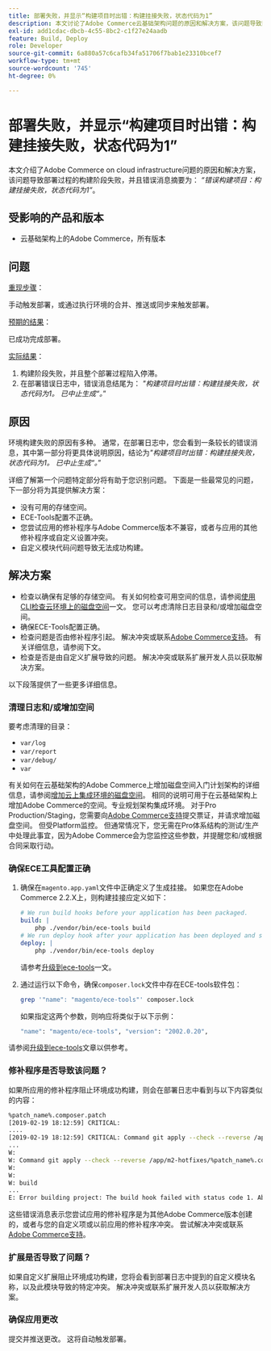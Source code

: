 ```yaml
---
title: 部署失败，并显示“构建项目时出错：构建挂接失败，状态代码为1”
description: 本文讨论了Adobe Commerce云基础架构问题的原因和解决方案，该问题导致部署过程的构建阶段失败，并且错误消息概述为：*“错误构建项目：构建挂接失败，状态代码为1”*。
exl-id: add1cdac-dbcb-4c55-8bc2-c1f27e24aadb
feature: Build, Deploy
role: Developer
source-git-commit: 6a880a57c6cafb34fa51706f7bab1e23310bcef7
workflow-type: tm+mt
source-wordcount: '745'
ht-degree: 0%

---
```


# 部署失败，并显示“构建项目时出错：构建挂接失败，状态代码为1”

本文介绍了Adobe Commerce on cloud infrastructure问题的原因和解决方案，该问题导致部署过程的构建阶段失败，并且错误消息摘要为： *“错误构建项目：构建挂接失败，状态代码为1”*。

## 受影响的产品和版本

* 云基础架构上的Adobe Commerce，所有版本

## 问题

<u>重现步骤</u>：

手动触发部署，或通过执行环境的合并、推送或同步来触发部署。

<u>预期的结果</u>：

已成功完成部署。

<u>实际结果</u>：

1. 构建阶段失败，并且整个部署过程陷入停滞。
1. 在部署错误日志中，错误消息结尾为： *&quot;构建项目时出错：构建挂接失败，状态代码为1。 已中止生成“。*”

## 原因

环境构建失败的原因有多种。 通常，在部署日志中，您会看到一条较长的错误消息，其中第一部分将更具体说明原因，结论为&#x200B;*&quot;构建项目时出错：构建挂接失败，状态代码为1。 已中止生成“。*”

详细了解第一个问题特定部分将有助于您识别问题。 下面是一些最常见的问题，下一部分将为其提供解决方案：

* 没有可用的存储空间。
* ECE-Tools配置不正确。
* 您尝试应用的修补程序与Adobe Commerce版本不兼容，或者与应用的其他修补程序或自定义设置冲突。
* 自定义模块代码问题导致无法成功构建。

## 解决方案

* 检查以确保有足够的存储空间。 有关如何检查可用空间的信息，请参阅[使用CLI检查云环境上的磁盘空间](/help/how-to/general/check-disk-space-on-cloud-environment-using-cli.md)一文。 您可以考虑清除日志目录和/或增加磁盘空间。
* 确保ECE-Tools配置正确。
* 检查问题是否由修补程序引起。 解决冲突或联系[Adobe Commerce支持](/help/help-center-guide/help-center/magento-help-center-user-guide.md#submit-ticket)。 有关详细信息，请参阅下文。
* 检查是否是由自定义扩展导致的问题。 解决冲突或联系扩展开发人员以获取解决方案。

以下段落提供了一些更多详细信息。

### 清理日志和/或增加空间

要考虑清理的目录：

* `var/log`
* `var/report`
* `var/debug/`
* `var`

有关如何在云基础架构的Adobe Commerce上增加磁盘空间入门计划架构的详细信息，请参阅[增加云上集成环境的磁盘空间](/help/how-to/general/increase-disk-space-for-integration-environment-on-cloud.md)。 相同的说明可用于在云基础架构上增加Adobe Commerce的空间。专业规划架构集成环境。 对于Pro Production/Staging，您需要向[Adobe Commerce支持](/help/help-center-guide/help-center/magento-help-center-user-guide.md#submit-ticket)提交票证，并请求增加磁盘空间。 但受Platform监控。 但通常情况下，您无需在Pro体系结构的测试/生产中处理此事宜，因为Adobe Commerce会为您监控这些参数，并提醒您和/或根据合同采取行动。

### 确保ECE工具配置正确

1. 确保在`magento.app.yaml`文件中正确定义了生成挂接。 如果您在Adobe Commerce 2.2.X上，则构建挂接应定义如下：

   ```yaml
   # We run build hooks before your application has been packaged.
   build: |
       php ./vendor/bin/ece-tools build
   # We run deploy hook after your application has been deployed and started.
   deploy: |
       php ./vendor/bin/ece-tools deploy
   ```

   请参考[升级到ece-tools](https://experienceleague.adobe.com/zh-hans/docs/commerce-cloud-service/user-guide/dev-tools/ece-tools/install-package)一文。

1. 通过运行以下命令，确保`composer.lock`文件中存在ECE-tools软件包：

   ```bash
   grep '"name": "magento/ece-tools"' composer.lock
   ```

   如果指定这两个参数，则响应将类似于以下示例：

   ```bash
   "name": "magento/ece-tools", "version": "2002.0.20",
   ```

请参阅[升级到ece-tools](https://experienceleague.adobe.com/zh-hans/docs/commerce-cloud-service/user-guide/dev-tools/ece-tools/install-package)文章以供参考。

### 修补程序是否导致该问题？

如果所应用的修补程序阻止环境成功构建，则会在部署日志中看到与以下内容类似的内容：

```bash
%patch_name%.composer.patch
[2019-02-19 18:12:59] CRITICAL:
....
[2019-02-19 18:12:59] CRITICAL: Command git apply --check --reverse /app/m2-hotfixes/%patch_name%.composer.patch returned code 1
...
W:
W: Command git apply --check --reverse /app/m2-hotfixes/%patch_name%.composer.patch returned code 1
W:
W:
W: build
...
E: Error building project: The build hook failed with status code 1. Aborted build.
```

这些错误消息表示您尝试应用的修补程序是为其他Adobe Commerce版本创建的，或者与您的自定义项或以前应用的修补程序冲突。 尝试解决冲突或联系[Adobe Commerce支持](/help/help-center-guide/help-center/magento-help-center-user-guide.md#submit-ticket)。

### 扩展是否导致了问题？

如果自定义扩展阻止环境成功构建，您将会看到部署日志中提到的自定义模块名称，以及此模块导致的特定冲突。 解决冲突或联系扩展开发人员以获取解决方案。

### 确保应用更改

提交并推送更改。 这将自动触发部署。
